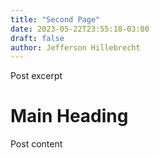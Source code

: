 ```yaml
---
title: "Second Page"
date: 2023-05-22T23:55:18-03:00
draft: false
author: Jefferson Hillebrecht
---
```


Post excerpt

# Main Heading

Post content
